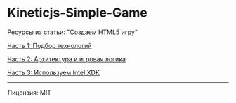 Kineticjs-Simple-Game
=====================
Ресурсы из статьи: "Создаем HTML5 игру"

[Часть 1: Подбор технологий](http://blog.baskovsky.ru/2014/02/html5-game-part1.html)

[Часть 2: Архитектура и игровая логика](http://blog.baskovsky.ru/2014/02/html5-game-part2.html)

[Часть 3: Используем Intel XDK](http://blog.baskovsky.ru/2014/03/html5-game-intel-xdk.html)

---
Лицензия: MIT
